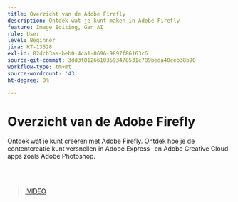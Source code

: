 ```yaml
---
title: Overzicht van de Adobe Firefly
description: Ontdek wat je kunt maken in Adobe Firefly
feature: Image Editing, Gen AI
role: User
level: Beginner
jira: KT-13528
exl-id: 82dcb3aa-beb0-4ca1-8696-9897f86163c6
source-git-commit: 3dd3f81266103593478531c789beda40ceb38b90
workflow-type: tm+mt
source-wordcount: '43'
ht-degree: 0%

---
```


# Overzicht van de Adobe Firefly

Ontdek wat je kunt creëren met Adobe Firefly. Ontdek hoe je de contentcreatie kunt versnellen in Adobe Express- en Adobe Creative Cloud-apps zoals Adobe Photoshop.

<br> 

>[!VIDEO](https://video.tv.adobe.com/v/3432466?quality=12&learn=on&hidetitle=true&captions=dut)
